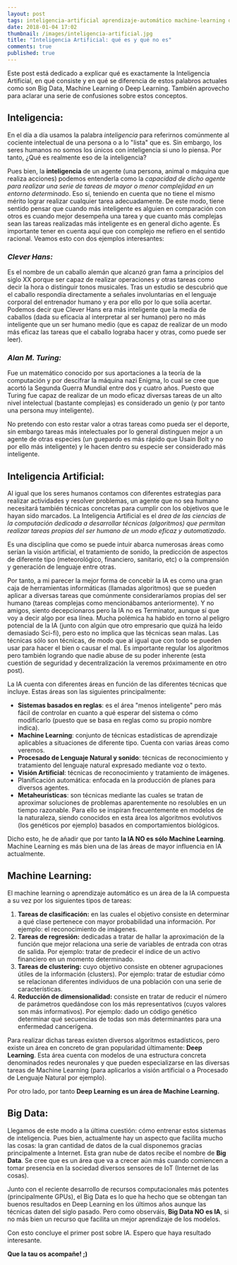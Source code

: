 ```yaml
---
layout: post
tags: inteligencia-artificial aprendizaje-automático machine-learning deep-learning
date: 2018-01-04 17:02
thumbnail: /images/inteligencia-artificial.jpg
title: "Inteligencia Artificial: qué es y qué no es"
comments: true
published: true
---
```


Este post está dedicado a explicar qué es exactamente la Inteligencia Artificial, en qué consiste y en qué se diferencia de estos palabros actuales como son Big Data, Machine Learning o Deep Learning. También aprovecho para aclarar una serie de confusiones sobre estos conceptos.

<!--more-->

## Inteligencia:
En el día a día usamos la palabra *inteligencia* para referirnos comúnmente al cociente intelectual de una persona o a lo "lista" que es. Sin embargo, los seres humanos no somos los únicos con inteligencia si uno lo piensa. Por tanto, ¿Qué es realmente eso de la inteligencia? 

Pues bien, la **inteligencia** de un agente (una persona, animal o máquina que realiza  acciones) podemos entenderla como la *capacidad de dicho agente para realizar una serie de tareas de mayor o menor complejidad en un entorno determinado*. Eso sí, teniendo en cuenta que no tiene el mismo mérito lograr realizar cualquier tarea adecuadamente. De este modo, tiene sentido pensar que cuando más inteligente es alguien en comparación con otros es cuando mejor desempeña una tarea y que cuanto más complejas sean las tareas realizadas más inteligente es en general dicho agente. Es importante tener en cuenta aquí que con complejo me refiero en el sentido racional. Veamos esto con dos ejemplos interesantes: 

### *Clever Hans:*
Es el nombre de un caballo alemán que alcanzó gran fama a principios del siglo XX porque ser capaz de realizar operaciones y otras tareas como decir la hora o distinguir tonos musicales. Tras un estudio se descubrió que el caballo respondía directamente a señales involuntarias en el lenguaje corporal del entrenador humano y era por ello por lo que solía acertar. Podemos decir que Clever Hans era más inteligente que la media de caballos (dada su eficacia al interpretar al ser humano) pero no más inteligente que un ser humano medio (que es capaz de realizar de un modo más eficaz las tareas que el caballo lograba hacer y otras, como puede ser leer).

### *Alan M. Turing:*
Fue un matemático conocido por sus aportaciones a la teoría de la computación y por descifrar la máquina nazi Enigma, lo cual se cree que acortó la Segunda Guerra Mundial entre dos y cuatro años. Puesto que Turing fue capaz de realizar de un modo eficaz diversas tareas de un alto nivel intelectual (bastante complejas) es considerado un genio (y por tanto una persona muy inteligente).

No pretendo con esto restar valor a otras tareas como pueda ser el deporte, sin embargo tareas más intelectuales por lo general distinguen mejor a un agente de otras especies (un guepardo  es más rápido  que Usain Bolt y no por ello más inteligente) y le hacen dentro su especie ser considerado más inteligente.

## Inteligencia Artificial:
Al igual que los seres humanos contamos con diferentes estrategias para realizar actividades y resolver problemas, un agente que no sea humano necesitará también técnicas concretas para cumplir con los objetivos que le hayan sido marcados. La Inteligencia Artificial es el *área de las ciencias de la computación dedicada a desarrollar técnicas (algoritmos) que permitan realizar tareas propias del ser humano de un modo eficaz y automatizado*.

Es una disciplina que como se puede intuir abarca numerosas áreas como serían la visión artificial, el tratamiento de sonido, la predicción de aspectos de diferente tipo (meteorológico, financiero, sanitario, etc) o la comprensión y generación de lenguaje entre otras.

Por tanto, a mi parecer la mejor forma de concebir la IA es como una gran caja de herramientas informáticas (llamadas algoritmos) que se pueden aplicar a diversas tareas que comúnmente consideraríamos propias del ser humano (tareas complejas como mencionábamos anteriormente). Y no amigos, siento decepcionaros pero la IA no es Terminator, aunque sí que voy a decir algo por esa línea. Mucha polémica ha habido en torno al peligro potencial de la IA (junto con algún que otro empresario que quizá ha leído demasiado Sci-fi), pero esto no implica que las técnicas sean malas. Las técnicas sólo son técnicas, de modo que al igual que con todo se pueden usar para hacer el bien o causar el mal. Es importante regular los algoritmos pero también logrando que nadie abuse de su poder inherente (esta cuestión de seguridad y decentralización la veremos próximamente en otro post).

La IA cuenta con diferentes áreas en función de las diferentes técnicas que incluye. Estas áreas son las siguientes principalmente:
* **Sistemas basados en reglas**: es el área "menos inteligente" pero más fácil de controlar en cuanto a qué esperar del sistema o cómo modificarlo (puesto que se basa en reglas como su propio nombre indica).
* **Machine Learning**: conjunto de técnicas estadísticas de aprendizaje aplicables a situaciones de diferente tipo. Cuenta con varias áreas como veremos.
* **Procesado de Lenguaje Natural y sonido**: técnicas de reconocimiento y tratamiento del lenguaje natural expresado mediante voz o texto.
* **Visión Artificial**: técnicas de reconocimiento y tratamiento de imágenes.
* Planificación automática: enfocada en la producción de planes para diversos agentes.
* **Metaheurísticas**: son técnicas mediante las cuales se tratan de aproximar soluciones de problemas aparentemente no resolubles en un tiempo razonable. Para ello se inspiran frecuentemente en modelos de la naturaleza, siendo conocidos en esta área los algoritmos evolutivos (los genéticos por ejemplo) basados en comportamientos biológicos.

Dicho esto, he de añadir que por tanto **la IA NO es sólo Machine Learning**. Machine Learning es más bien una de las áreas de mayor influencia en IA actualmente.

## Machine Learning:
El machine learning o aprendizaje automático es un área de la IA compuesta a su vez por los siguientes tipos de tareas:
1. **Tareas de clasificación:** en las cuales el objetivo consiste en determinar a qué clase pertenece con mayor probabilidad una información. Por ejemplo: el reconocimiento de imágenes.
2. **Tareas de regresión:** dedicadas a tratar de hallar la aproximación de la función que mejor relaciona una serie de variables de entrada con otras de salida. Por ejemplo: tratar de predecir el índice de un activo financiero en un momento determinado.
3. **Tareas de clustering:** cuyo objetivo consiste en obtener agrupaciones útiles de la información (clusters). Por ejemplo: tratar de estudiar cómo se relacionan diferentes individuos de una población con una serie de características.
4. **Reducción de dimensionalidad:** consiste en tratar de reducir el número de parámetros quedándose con los más representativos (cuyos valores son más informativos). Por ejemplo: dado un código genético determinar qué secuencias de todas son más determinantes para una enfermedad cancerígena.

Para realizar dichas tareas existen diversos algoritmos estadísticos, pero existe un área en concreto de gran popularidad últimamente: **Deep Learning**. Esta área cuenta con modelos de una estructura concreta denominados redes neuronales y que pueden especializarse en las diversas tareas de Machine Learning (para aplicarlos a visión artificial o a Procesado de Lenguaje Natural por ejemplo).

Por otro lado, por tanto **Deep Learning es un área de Machine Learning.**

## Big Data:
Llegamos de este modo a la última cuestión: cómo entrenar estos sistemas de inteligencia. Pues bien, actualmente hay un aspecto que facilita mucho las cosas: la gran cantidad de datos de la cual disponemos gracias principalmente a Internet. Esta gran nube de datos recibe el nombre de **Big Data**. Se cree que es un área que va a crecer aún más cuando comiencen a tomar presencia en la sociedad diversos sensores de IoT (Internet de las cosas).

Junto con el reciente desarrollo de recursos computacionales más potentes (principalmente GPUs), el Big Data es lo que ha hecho que se obtengan tan buenos resultados en Deep Learning en los últimos años aunque las técnicas daten del siglo pasado. Pero como observáis, **Big Data NO es IA**, si no más bien un recurso que facilita un mejor aprendizaje de los modelos.

Con esto concluye el primer post sobre IA. Espero que haya resultado interesante.

**Que la tau os acompañe! ;)**
